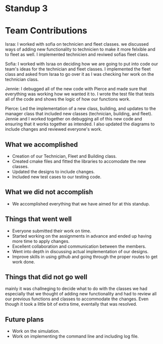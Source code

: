# Standup 3

# Team Contributions

Israa:  I worked with sofia on technicien and fleet classes. we discussed ways of adding new functionality to technicien to make it more felxible and to fleet as well. I implemented technicien and reviwed sofias fleet class. 

Sofia: I worked with Israa on deciding how we are going to put into code our team's ideas for the technician and fleet classes. I implemented the fleet class and asked from Israa to go over it as I was checking her work on the technician class.

Jennie: I debugged all of the new code with Pierce and made sure that everything was working how we wanted it to. I wrote the test file that tests all of the code and shows the logic of how our functions work. 

Pierce: Led the implementation of a new class, building, and updates to the manager class that included new classes (technician, building, and fleet).  Jennie and I worked together on debugging all of this new code and ensuring that it works together as intended.  I also updated the diagrams to include changes and reviewed everyone's work.  

## What we accomplished
- Creation of our Technician, Fleet and Building class.
- Created cmake files and fitted the libraries to accomodate the new classes.
- Updated the designs to include changes.
- Included new test cases to our testing code.

## What we did not accomplish
- We accomplished everything that we have aimed for at this standup.
  
## Things that went well
- Everyone submitted their work on time.
- Started working on the assignments in advance and ended up having more time to apply changes.
- Excellent collaboration and communication between the members.
- Went into depth in discussing actual implementation of our designs.
- Improve skills in using github and going through the proper routes to get work done.
  
## Things that did not go well
mainly it was challneging to decide what to do with the classes we had especially that we thought of adding new functionality and had to review all our previous functions and classes to accommodate the changes. Even though it took a little bit of extra time, eventally that was resolved. 

## Future plans 
- Work on the simulation.
- Work on implementing the command line and including log file.
